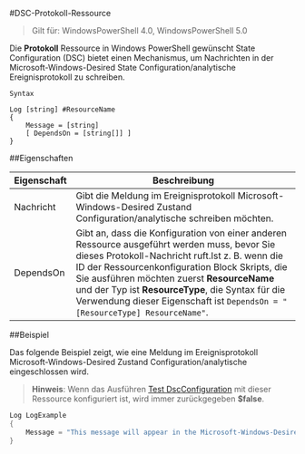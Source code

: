 #DSC-Protokoll-Ressource

> Gilt für: WindowsPowerShell 4.0, WindowsPowerShell 5.0

Die __Protokoll__ Ressource in Windows PowerShell gewünscht State Configuration (DSC) bietet einen Mechanismus, um Nachrichten in der Microsoft-Windows-Desired State Configuration/analytische Ereignisprotokoll zu schreiben.

```
Syntax

Log [string] #ResourceName
{
    Message = [string]
    [ DependsOn = [string[]] ]
}
```

##Eigenschaften

| Eigenschaft| Beschreibung|
|---|---|
| Nachricht| Gibt die Meldung im Ereignisprotokoll Microsoft-Windows-Desired Zustand Configuration/analytische schreiben möchten.|
| DependsOn| Gibt an, dass die Konfiguration von einer anderen Ressource ausgeführt werden muss, bevor Sie dieses Protokoll-Nachricht ruft.Ist z. B. wenn die ID der Ressourcenkonfiguration Block Skripts, die Sie ausführen möchten zuerst __ResourceName__ und der Typ ist __ResourceType__, die Syntax für die Verwendung dieser Eigenschaft ist `DependsOn = "[ResourceType] ResourceName"`.|

##Beispiel

Das folgende Beispiel zeigt, wie eine Meldung im Ereignisprotokoll Microsoft-Windows-Desired Zustand Configuration/analytische eingeschlossen wird.

> **Hinweis**: Wenn das Ausführen [Test DscConfiguration](https://technet.microsoft.com/en-us/library/dn407382.aspx) mit dieser Ressource konfiguriert ist, wird immer zurückgegeben **$false**.

```powershell 
Log LogExample
{
    Message = "This message will appear in the Microsoft-Windows-Desired State Configuration/Analytic event log."
} 
```





